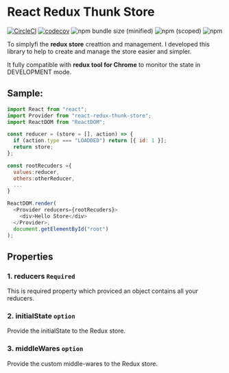 # React Redux Thunk Store

[![CircleCI](https://circleci.com/gh/baoduy/react-redux-thunk-store.svg?style=svg)](https://circleci.com/gh/baoduy/react-redux-thunk-store)
[![codecov](https://codecov.io/gh/baoduy/react-redux-thunk-store/branch/develop/graph/badge.svg)](https://codecov.io/gh/baoduy/react-redux-thunk-store)
![npm bundle size (minified)](https://img.shields.io/bundlephobia/min/react-redux-thunk-store.svg)
![npm (scoped)](https://img.shields.io/npm/v/react-redux-thunk-store.svg)
![npm](https://img.shields.io/npm/l/react-redux-thunk-store.svg)

To simplyfi the **redux store** creattion and management. I developed this library to help to create and manage the store easier and simpler.

It fully compatible with **redux tool for Chrome** to monitor the state in DEVELOPMENT mode.

## Sample:

```javascript
import React from "react";
import Provider from "react-redux-thunk-store";
import ReactDOM from "ReactDOM";

const reducer = (store = [], action) => {
  if (action.type === "LOADDED") return [{ id: 1 }];
  return store;
};

const rootRecuders ={
  values:reducer,
  others:otherReducer,
  ...
}

ReactDOM.render(
  <Provider reducers={rootRecuders}>
    <div>Hello Store</div>
  </Provider>,
  document.getElementById("root")
);
```

## Properties

### 1. reducers `Required`

This is required property which proviced an object contains all your reducers.

### 2. initialState `option`

Provide the initialState to the Redux store.

### 3. middleWares `option`

Provide the custom middle-wares to the Redux store.
